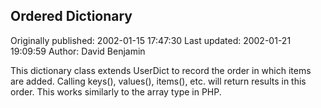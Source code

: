 ## Ordered Dictionary

Originally published: 2002-01-15 17:47:30
Last updated: 2002-01-21 19:09:59
Author: David Benjamin

This dictionary class extends UserDict to record the order in which items are added. Calling keys(), values(), items(), etc. will return results in this order. This works similarly to the array type in PHP.